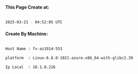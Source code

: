
   
#### This Page Create at:

```bash

2025-03-21 - 04:52:05 UTC

```

#### Create By Machine:

```bash

Host Name : fv-az1914-553

platform  : Linux-6.8.0-1021-azure-x86_64-with-glibc2.39

Ip Local  : 10.1.0.226

```

